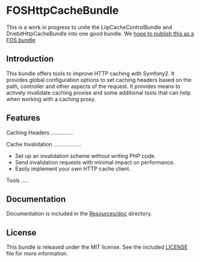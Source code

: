 FOSHttpCacheBundle
==================

This is a work in progress to unite the LiipCacheControlBundle and
DriebitHttpCacheBundle into one good bundle. We
[hope to publish this as a FOS bundle](https://github.com/FriendsOfSymfony/friendsofsymfony.github.com/issues/42)

Introduction
------------

This bundle offers tools to improve HTTP caching with Symfony2. It provides
global configuration options to set caching headers based on the path,
controller and other aspects of the request. It provides means to actively
invalidate caching proxies and some additional tools that can help when working
with a caching proxy.

Features
--------

Caching Headers
...............

Cache Invalidation
..................
* Set up an invalidation scheme without writing PHP code.
* Send invalidation requests with minimal impact on performance.
* Easily implement your own HTTP cache client.

Tools
.....

Documentation
-------------

Documentation is included in the [Resources/doc](Resources/doc/index.md) directory.

License
-------

This bundle is released under the MIT license. See the included [LICENSE](LICENSE) file for more information.
